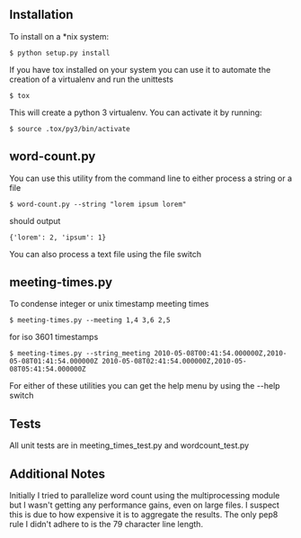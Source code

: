 ## Installation

To install on a *nix system:

<pre><code>$ python setup.py install</code></pre>

If you have tox installed on your system you can use it to automate the creation of a virtualenv and run the unittests

<pre><code>$ tox </code></pre>

This will create a python 3 virtualenv.  You can activate it by running:

<pre><code>$ source .tox/py3/bin/activate</code></pre>

## word-count.py

You can use this utility from the command line to either process a string or a file

<pre><code>$ word-count.py --string "lorem ipsum lorem"</code></pre>

should output

<pre><code>{'lorem': 2, 'ipsum': 1}</pre></code>

You can also process a text file using the file switch

## meeting-times.py

To condense integer or unix timestamp meeting times

<pre><code>$ meeting-times.py --meeting 1,4 3,6 2,5  </code></pre>

for iso 3601 timestamps

<pre><code>$ meeting-times.py --string_meeting 2010-05-08T00:41:54.000000Z,2010-05-08T01:41:54.000000Z 2010-05-08T02:41:54.000000Z,2010-05-08T05:41:54.000000Z  </code></pre>

For either of these utilities you can get the help menu by using the --help switch

## Tests

All unit tests are in meeting_times_test.py and wordcount_test.py


## Additional Notes

Initially I tried to parallelize word count using the multiprocessing module but I wasn't getting any performance gains, even on large files. I suspect this is due to how expensive it is to aggregate the results.  The only pep8 rule I didn't adhere to is the 79 character line length.
